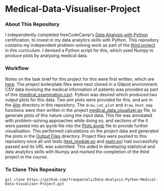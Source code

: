 # Medical-Data-Visualiser-Project
### About This Repository
I independently completed freeCodeCamp's [Data Analysis with Python](https://www.freecodecamp.org/learn/data-analysis-with-python#data-analysis-with-python-course) certification, to invest in my data analytics skills with Python. This repository contains my independent problem-solving work as part of the [third project](https://www.freecodecamp.org/learn/data-analysis-with-python/data-analysis-with-python-projects/medical-data-visualizer) in this curriculum. I devised a Python script for this, which used Numpy to produce plots by analysing medical data. 

### Workflow
Notes on the task brief for this project for this were first written, which are [here](https://github.com/franpanteli/Data-Analysis-Python-Medical-Data-Visualiser-Project/blob/main/1%20project-task-notes.txt). The project boilerplate files were next cloned in a Gitpod environment. CSV data involving the medical information of patients was provided as part of this ([medical_examination.csv](https://github.com/franpanteli/Data-Analysis-Python-Medical-Data-Visualiser-Project/blob/main/medical_examination.csv)). Python was desired which produced two output plots for this data. Two aim plots were provided for this, and are in the [Aim](https://github.com/franpanteli/Data-Analysis-Python-Medical-Data-Visualiser-Project/tree/main/Aim) directory in this repository. The `draw_cat_plot` and `draw_heat_map` functions were then written in the project [medical_data_visualizer.py](https://github.com/franpanteli/Data-Analysis-Python-Medical-Data-Visualiser-Project/blob/main/medical_data_visualizer.py) file, to generate plots of this nature using the input data. This file was annotated with problem-solving approaches while doing so, and sections of the it were pasted into an ipynb file into the [Plots.ipynb](https://github.com/franpanteli/Data-Analysis-Python-Medical-Data-Visualiser-Project/blob/main/Plots.ipynb) file to provide further visualisation. This performed calculations on the project data and generated the plots in the [Output Files](https://github.com/franpanteli/Data-Analysis-Python-Medical-Data-Visualiser-Project/tree/main/Output%20Files) directory. Project files were pushed to this repository once all unit tests ([test_module.py](https://github.com/franpanteli/Data-Analysis-Python-Demographic-Data-Analyser-Project/blob/main/test_module.py) and [main.py](https://github.com/franpanteli/Data-Analysis-Python-Demographic-Data-Analyser-Project/blob/main/main.py)) had successfully passed and its URL was submitted. This aided in developing statistical and data analytics skills with Numpy and marked the completion of the third project in the course. 

### To Clone This Repository
```
git clone https://github.com/franpanteli/Data-Analysis-Python-Medical-Data-Visualiser-Project.git
```
